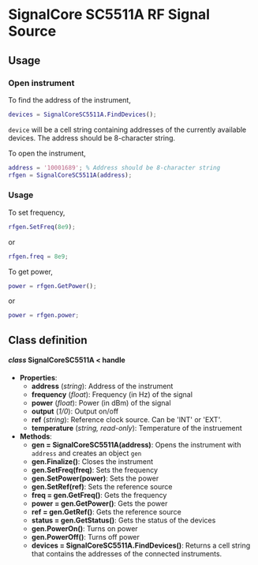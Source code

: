 # SignalCore SC5511A RF Signal Source
## Usage
### Open instrument
To find the address of the instrument,
```matlab
devices = SignalCoreSC5511A.FindDevices();
```
`device` will be a cell string containing addresses of the currently available devices. The address should be 8-character string.

To open the instrument,
```matlab
address = '10001689'; % Address should be 8-character string
rfgen = SignalCoreSC5511A(address);
```
### Usage
To set frequency,
```matlab
rfgen.SetFreq(8e9);
```
or
```matlab
rfgen.freq = 8e9;
```
To get power,
```matlab
power = rfgen.GetPower();
```
or
```matlab
power = rfgen.power;
```

## Class definition
#### *class* SignalCoreSC5511A < handle
* **Properties**: 
  * **address** (*string*): Address of the instrument
  * **frequency** (*float*): Frequency (in Hz) of the signal
  * **power** (*float*): Power (in dBm) of the signal
  * **output** (*1/0*): Output on/off
  * **ref** (*string*): Reference clock source. Can be 'INT' or 'EXT'.
  * **temperature** (*string, read-only*): Temperature of the instruement
* **Methods**:
  * **gen = SignalCoreSC5511A(address)**: Opens the instrument with `address` and creates an object `gen`
  * **gen.Finalize()**: Closes the instrument
  * **gen.SetFreq(freq)**: Sets the frequency
  * **gen.SetPower(power)**: Sets the power
  * **gen.SetRef(ref)**: Sets the reference source
  * **freq = gen.GetFreq()**: Gets the frequency
  * **power = gen.GetPower()**: Gets the power
  * **ref = gen.GetRef()**: Gets the reference source
  * **status = gen.GetStatus()**: Gets the status of the devices
  * **gen.PowerOn()**: Turns on power
  * **gen.PowerOff()**: Turns off power
  * **devices = SignalCoreSC5511A.FindDevices()**: Returns a cell string that contains the addresses of the connected instruments.